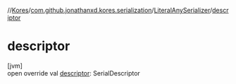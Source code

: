 //[Kores](../../../index.md)/[com.github.jonathanxd.kores.serialization](../index.md)/[LiteralAnySerializer](index.md)/[descriptor](descriptor.md)

# descriptor

[jvm]\
open override val [descriptor](descriptor.md): SerialDescriptor

